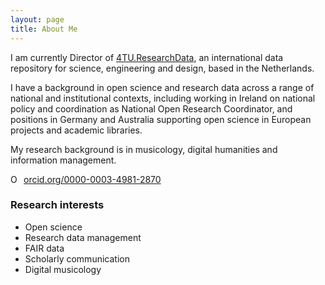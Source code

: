 ```yaml
---
layout: page
title: About Me
---
```


I am currently Director of <a href="https://data.4tu.nl/" target="_blank">4TU.ResearchData</a>, an international data repository for science, engineering and design, based in the Netherlands. 

I have a background in open science and research data across a range of national and institutional contexts, including working in Ireland on national policy and coordination as National Open Research Coordinator, and positions in Germany and Australia supporting open science in European projects and academic libraries. 

My research background is in musicology, digital humanities and information management. 

<a href="https://orcid.org/0000-0003-4981-2870" target="orcid.widget" rel="noopener noreferrer" style="vertical-align:top;"><img src="https://orcid.org/sites/default/files/images/orcid_16x16.png" style="width:1em;margin-right:.5em;" alt="ORCID iD icon">orcid.org/0000-0003-4981-2870</a>

### Research interests

- Open science
- Research data management
- FAIR data
- Scholarly communication
- Digital musicology